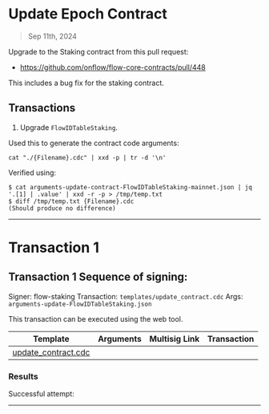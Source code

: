 # Update Epoch Contract

> Sep 11th, 2024

Upgrade to the Staking contract from this pull request:

- https://github.com/onflow/flow-core-contracts/pull/448

This includes a bug fix for the staking contract.

## Transactions

1. Upgrade `FlowIDTableStaking`.

Used this to generate the contract code arguments:

`cat "./{Filename}.cdc" | xxd -p | tr -d '\n'`

Verified using:
```
$ cat arguments-update-contract-FlowIDTableStaking-mainnet.json | jq '.[1] | .value' | xxd -r -p > /tmp/temp.txt
$ diff /tmp/temp.txt {Filename}.cdc
(Should produce no difference)
```
___


# Transaction 1

## Transaction 1 Sequence of signing: 

Signer: flow-staking
Transaction: `templates/update_contract.cdc`
Args: `arguments-update-FlowIDTableStaking.json`

This transaction can be executed using the web tool.

| Template                                                             | Arguments | Multisig Link   | Transaction |
|----------------------------------------------------------------------|---        |---              |---          |
| [update_contract.cdc](../../../../templates/update_contract.cdc) |  | | |


### Results

Successful attempt:


___

